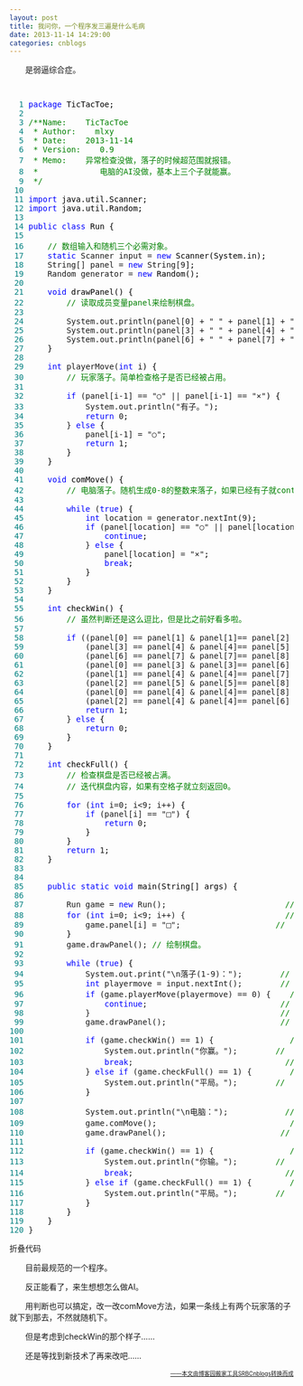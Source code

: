 ```yaml
---
layout: post
title: 我问你，一个程序发三遍是什么毛病
date: 2013-11-14 14:29:00
categories: cnblogs
---
```


<p>　　是弱逼综合症。</p>
<div class="cnblogs_code" onclick="cnblogs_code_show('f94b3fc0-0383-4bc8-b618-27363c12c15b')"><img id="code_img_closed_f94b3fc0-0383-4bc8-b618-27363c12c15b" class="code_img_closed" src="http://images.cnblogs.com/OutliningIndicators/ContractedBlock.gif" alt="" width="11" height="16" /><img id="code_img_opened_f94b3fc0-0383-4bc8-b618-27363c12c15b" class="code_img_opened" style="display: none;" onclick="cnblogs_code_hide('f94b3fc0-0383-4bc8-b618-27363c12c15b',event)" src="http://images.cnblogs.com/OutliningIndicators/ExpandedBlockStart.gif" alt="" />
<div id="cnblogs_code_open_f94b3fc0-0383-4bc8-b618-27363c12c15b" class="cnblogs_code_hide">
<pre><span style="color: #008080;">  1</span> <span style="color: #0000ff;">package</span><span style="color: #000000;"> TicTacToe;
</span><span style="color: #008080;">  2</span> 
<span style="color: #008080;">  3</span> <span style="color: #008000;">/**</span><span style="color: #008000;">Name:    TicTacToe
</span><span style="color: #008080;">  4</span> <span style="color: #008000;"> * Author:    mlxy
</span><span style="color: #008080;">  5</span> <span style="color: #008000;"> * Date:    2013-11-14
</span><span style="color: #008080;">  6</span> <span style="color: #008000;"> * Version:    0.9
</span><span style="color: #008080;">  7</span> <span style="color: #008000;"> * Memo:    异常检查没做，落子的时候超范围就报错。
</span><span style="color: #008080;">  8</span> <span style="color: #008000;"> *             电脑的AI没做，基本上三个子就能赢。
</span><span style="color: #008080;">  9</span>  <span style="color: #008000;">*/</span>
<span style="color: #008080;"> 10</span> 
<span style="color: #008080;"> 11</span> <span style="color: #0000ff;">import</span><span style="color: #000000;"> java.util.Scanner;
</span><span style="color: #008080;"> 12</span> <span style="color: #0000ff;">import</span><span style="color: #000000;"> java.util.Random;
</span><span style="color: #008080;"> 13</span> 
<span style="color: #008080;"> 14</span> <span style="color: #0000ff;">public</span> <span style="color: #0000ff;">class</span><span style="color: #000000;"> Run {
</span><span style="color: #008080;"> 15</span>     
<span style="color: #008080;"> 16</span>     <span style="color: #008000;">//</span><span style="color: #008000;"> 数组输入和随机三个必需对象。</span>
<span style="color: #008080;"> 17</span>     <span style="color: #0000ff;">static</span> Scanner input = <span style="color: #0000ff;">new</span><span style="color: #000000;"> Scanner(System.in);
</span><span style="color: #008080;"> 18</span>     String[] panel = <span style="color: #0000ff;">new</span> String[9<span style="color: #000000;">];
</span><span style="color: #008080;"> 19</span>     Random generator = <span style="color: #0000ff;">new</span><span style="color: #000000;"> Random();
</span><span style="color: #008080;"> 20</span>     
<span style="color: #008080;"> 21</span>     <span style="color: #0000ff;">void</span><span style="color: #000000;"> drawPanel() {
</span><span style="color: #008080;"> 22</span>         <span style="color: #008000;">//</span><span style="color: #008000;"> 读取成员变量panel来绘制棋盘。</span>
<span style="color: #008080;"> 23</span>         
<span style="color: #008080;"> 24</span>         System.out.println(panel[0] + " " + panel[1] + " " + panel[2<span style="color: #000000;">]);
</span><span style="color: #008080;"> 25</span>         System.out.println(panel[3] + " " + panel[4] + " " + panel[5<span style="color: #000000;">]);
</span><span style="color: #008080;"> 26</span>         System.out.println(panel[6] + " " + panel[7] + " " + panel[8<span style="color: #000000;">]);
</span><span style="color: #008080;"> 27</span> <span style="color: #000000;">    }
</span><span style="color: #008080;"> 28</span>     
<span style="color: #008080;"> 29</span>     <span style="color: #0000ff;">int</span> playerMove(<span style="color: #0000ff;">int</span><span style="color: #000000;"> i) {
</span><span style="color: #008080;"> 30</span>         <span style="color: #008000;">//</span><span style="color: #008000;"> 玩家落子。简单检查格子是否已经被占用。</span>
<span style="color: #008080;"> 31</span>         
<span style="color: #008080;"> 32</span>         <span style="color: #0000ff;">if</span> (panel[i-1] == "○" || panel[i-1] == "&times;"<span style="color: #000000;">) {
</span><span style="color: #008080;"> 33</span>             System.out.println("有子。"<span style="color: #000000;">);
</span><span style="color: #008080;"> 34</span>             <span style="color: #0000ff;">return</span> 0<span style="color: #000000;">;
</span><span style="color: #008080;"> 35</span>         } <span style="color: #0000ff;">else</span><span style="color: #000000;"> {
</span><span style="color: #008080;"> 36</span>             panel[i-1] = "○"<span style="color: #000000;">;
</span><span style="color: #008080;"> 37</span>             <span style="color: #0000ff;">return</span> 1<span style="color: #000000;">;
</span><span style="color: #008080;"> 38</span> <span style="color: #000000;">        }
</span><span style="color: #008080;"> 39</span> <span style="color: #000000;">    }
</span><span style="color: #008080;"> 40</span>     
<span style="color: #008080;"> 41</span>     <span style="color: #0000ff;">void</span><span style="color: #000000;"> comMove() {
</span><span style="color: #008080;"> 42</span>         <span style="color: #008000;">//</span><span style="color: #008000;"> 电脑落子。随机生成0-8的整数来落子，如果已经有子就continue掉重新生成。</span>
<span style="color: #008080;"> 43</span>         
<span style="color: #008080;"> 44</span>         <span style="color: #0000ff;">while</span> (<span style="color: #0000ff;">true</span><span style="color: #000000;">) {
</span><span style="color: #008080;"> 45</span>             <span style="color: #0000ff;">int</span> location = generator.nextInt(9<span style="color: #000000;">);
</span><span style="color: #008080;"> 46</span>             <span style="color: #0000ff;">if</span> (panel[location] == "○" || panel[location] == "&times;"<span style="color: #000000;">) {
</span><span style="color: #008080;"> 47</span>                 <span style="color: #0000ff;">continue</span><span style="color: #000000;">;
</span><span style="color: #008080;"> 48</span>             } <span style="color: #0000ff;">else</span><span style="color: #000000;"> {
</span><span style="color: #008080;"> 49</span>                 panel[location] = "&times;"<span style="color: #000000;">;
</span><span style="color: #008080;"> 50</span>                 <span style="color: #0000ff;">break</span><span style="color: #000000;">;
</span><span style="color: #008080;"> 51</span> <span style="color: #000000;">            }
</span><span style="color: #008080;"> 52</span> <span style="color: #000000;">        }
</span><span style="color: #008080;"> 53</span> <span style="color: #000000;">    }
</span><span style="color: #008080;"> 54</span>     
<span style="color: #008080;"> 55</span>     <span style="color: #0000ff;">int</span><span style="color: #000000;"> checkWin() {
</span><span style="color: #008080;"> 56</span>         <span style="color: #008000;">//</span><span style="color: #008000;"> 虽然判断还是这么逗比，但是比之前好看多啦。</span>
<span style="color: #008080;"> 57</span>         
<span style="color: #008080;"> 58</span>         <span style="color: #0000ff;">if</span> ((panel[0] == panel[1] &amp; panel[1]== panel[2] &amp; panel[0] != "□") || 
<span style="color: #008080;"> 59</span>             (panel[3] == panel[4] &amp; panel[4]== panel[5] &amp; panel[3] != "□") ||
<span style="color: #008080;"> 60</span>             (panel[6] == panel[7] &amp; panel[7]== panel[8] &amp; panel[6] != "□") ||
<span style="color: #008080;"> 61</span>             (panel[0] == panel[3] &amp; panel[3]== panel[6] &amp; panel[0] != "□") ||
<span style="color: #008080;"> 62</span>             (panel[1] == panel[4] &amp; panel[4]== panel[7] &amp; panel[1] != "□") ||
<span style="color: #008080;"> 63</span>             (panel[2] == panel[5] &amp; panel[5]== panel[8] &amp; panel[2] != "□") ||
<span style="color: #008080;"> 64</span>             (panel[0] == panel[4] &amp; panel[4]== panel[8] &amp; panel[0] != "□") ||
<span style="color: #008080;"> 65</span>             (panel[2] == panel[4] &amp; panel[4]== panel[6] &amp; panel[2] != "□"<span style="color: #000000;">)) {
</span><span style="color: #008080;"> 66</span>             <span style="color: #0000ff;">return</span> 1<span style="color: #000000;">;
</span><span style="color: #008080;"> 67</span>         } <span style="color: #0000ff;">else</span><span style="color: #000000;"> {
</span><span style="color: #008080;"> 68</span>             <span style="color: #0000ff;">return</span> 0<span style="color: #000000;">;
</span><span style="color: #008080;"> 69</span> <span style="color: #000000;">        }
</span><span style="color: #008080;"> 70</span> <span style="color: #000000;">    }
</span><span style="color: #008080;"> 71</span>     
<span style="color: #008080;"> 72</span>     <span style="color: #0000ff;">int</span><span style="color: #000000;"> checkFull() {
</span><span style="color: #008080;"> 73</span>         <span style="color: #008000;">//</span><span style="color: #008000;"> 检查棋盘是否已经被占满。
</span><span style="color: #008080;"> 74</span>         <span style="color: #008000;">//</span><span style="color: #008000;"> 迭代棋盘内容，如果有空格子就立刻返回0。</span>
<span style="color: #008080;"> 75</span>         
<span style="color: #008080;"> 76</span>         <span style="color: #0000ff;">for</span> (<span style="color: #0000ff;">int</span> i=0; i&lt;9; i++<span style="color: #000000;">) {
</span><span style="color: #008080;"> 77</span>             <span style="color: #0000ff;">if</span> (panel[i] == "□"<span style="color: #000000;">) {
</span><span style="color: #008080;"> 78</span>                 <span style="color: #0000ff;">return</span> 0<span style="color: #000000;">;
</span><span style="color: #008080;"> 79</span> <span style="color: #000000;">            }
</span><span style="color: #008080;"> 80</span> <span style="color: #000000;">        }
</span><span style="color: #008080;"> 81</span>         <span style="color: #0000ff;">return</span> 1<span style="color: #000000;">;
</span><span style="color: #008080;"> 82</span> <span style="color: #000000;">    }
</span><span style="color: #008080;"> 83</span>     
<span style="color: #008080;"> 84</span>     
<span style="color: #008080;"> 85</span>     <span style="color: #0000ff;">public</span> <span style="color: #0000ff;">static</span> <span style="color: #0000ff;">void</span><span style="color: #000000;"> main(String[] args) {
</span><span style="color: #008080;"> 86</span>         
<span style="color: #008080;"> 87</span>         Run game = <span style="color: #0000ff;">new</span> Run();                         <span style="color: #008000;">//</span> 
<span style="color: #008080;"> 88</span>         <span style="color: #0000ff;">for</span> (<span style="color: #0000ff;">int</span> i=0; i&lt;9; i++) {                     <span style="color: #008000;">//</span><span style="color: #008000;"> 创建新对象并初始化棋盘内容。</span>
<span style="color: #008080;"> 89</span>             game.panel[i] = "□";                    <span style="color: #008000;">//
</span><span style="color: #008080;"> 90</span> <span style="color: #000000;">        }
</span><span style="color: #008080;"> 91</span>         game.drawPanel(); <span style="color: #008000;">//</span><span style="color: #008000;"> 绘制棋盘。</span>
<span style="color: #008080;"> 92</span>         
<span style="color: #008080;"> 93</span>         <span style="color: #0000ff;">while</span> (<span style="color: #0000ff;">true</span><span style="color: #000000;">) {
</span><span style="color: #008080;"> 94</span>             System.out.print("\n落子(1-9)：");        <span style="color: #008000;">//
</span><span style="color: #008080;"> 95</span>             <span style="color: #0000ff;">int</span> playermove = input.nextInt();        <span style="color: #008000;">//
</span><span style="color: #008080;"> 96</span>             <span style="color: #0000ff;">if</span> (game.playerMove(playermove) == 0) {    <span style="color: #008000;">//</span><span style="color: #008000;"> 获取玩家输入并检查是否已落子后重绘棋盘。</span>
<span style="color: #008080;"> 97</span>                 <span style="color: #0000ff;">continue</span>;                            <span style="color: #008000;">//
</span><span style="color: #008080;"> 98</span>             }                                        <span style="color: #008000;">//
</span><span style="color: #008080;"> 99</span>             game.drawPanel();                        <span style="color: #008000;">//
</span><span style="color: #008080;">100</span>             
<span style="color: #008080;">101</span>             <span style="color: #0000ff;">if</span> (game.checkWin() == 1) {                <span style="color: #008000;">//
</span><span style="color: #008080;">102</span>                 System.out.println("你赢。");        <span style="color: #008000;">//
</span><span style="color: #008080;">103</span>                 <span style="color: #0000ff;">break</span>;                                <span style="color: #008000;">//</span><span style="color: #008000;"> 进行玩家胜负判断。</span>
<span style="color: #008080;">104</span>             } <span style="color: #0000ff;">else</span> <span style="color: #0000ff;">if</span> (game.checkFull() == 1) {        <span style="color: #008000;">//
</span><span style="color: #008080;">105</span>                 System.out.println("平局。");        <span style="color: #008000;">//
</span><span style="color: #008080;">106</span> <span style="color: #000000;">            }
</span><span style="color: #008080;">107</span>             
<span style="color: #008080;">108</span>             System.out.println("\n电脑：");            <span style="color: #008000;">//
</span><span style="color: #008080;">109</span>             game.comMove();                            <span style="color: #008000;">//</span><span style="color: #008000;"> 电脑落子并重绘棋盘。</span>
<span style="color: #008080;">110</span>             game.drawPanel();                        <span style="color: #008000;">//
</span><span style="color: #008080;">111</span>             
<span style="color: #008080;">112</span>             <span style="color: #0000ff;">if</span> (game.checkWin() == 1) {                <span style="color: #008000;">//
</span><span style="color: #008080;">113</span>                 System.out.println("你输。");        <span style="color: #008000;">//
</span><span style="color: #008080;">114</span>                 <span style="color: #0000ff;">break</span>;                                <span style="color: #008000;">//</span><span style="color: #008000;"> 进行电脑胜负判断。</span>
<span style="color: #008080;">115</span>             } <span style="color: #0000ff;">else</span> <span style="color: #0000ff;">if</span> (game.checkFull() == 1) {        <span style="color: #008000;">//
</span><span style="color: #008080;">116</span>                 System.out.println("平局。");        <span style="color: #008000;">//
</span><span style="color: #008080;">117</span> <span style="color: #000000;">            }
</span><span style="color: #008080;">118</span> <span style="color: #000000;">        }
</span><span style="color: #008080;">119</span> <span style="color: #000000;">    }
</span><span style="color: #008080;">120</span> }</pre>
</div>
<span class="cnblogs_code_collapse">折叠代码</span></div>
<p>　　目前最规范的一个程序。</p>
<p>　　反正能看了，来生想想怎么做AI。</p>
<p>　　用判断也可以搞定，改一改comMove方法，如果一条线上有两个玩家落的子就下到那去，不然就随机下。</p>
<p>　　但是考虑到checkWin的那个样子&hellip;&hellip;</p>
<p>　　还是等找到新技术了再来改吧&hellip;&hellip;</p>

<div align=right><a href="https://github.com/mlxy/SRBCnblogs"><font size=1>——本文由博客园搬家工具SRBCnblogs转换而成</font></a></div>
